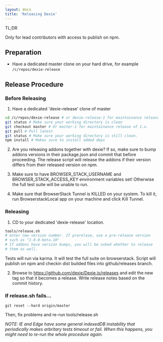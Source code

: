 ```yaml
---
layout: docs
title: 'Releasing Dexie'
---
```


TL;DR

Only for lead contributors with access to publish on npm.

## Preparation

* Have a dedicated master clone on your hard drive, for example `/c/repos/dexie-release`

## Release Procedure

### Before Releasing

1. Have a dedicated 'dexie-release' clone of master

```bash
cd /c/repos/dexie-release # or dexie-release-1 for maintainance releases o 1.x.
git status # Make sure your working directory is clean
git checkout master # Or master-1 for maintainance release of 1.x.
git pull # Pull latest
git status # Make sure your working directory is still clean.
npm install # Makes sure to install added deps
```

2. Are you releasing addons together with dexie? If so, make sure to bump addons versions in their package.json and commit that before proceeding. The release script will release the addons if their version differs from their released version on npm.

3. Make sure to have BROWSER_STACK_USERNAME and BROWSER_STACK_ACCESS_KEY environment variables set! Otherwise the full test suite will be unable to run.

4. Make sure that BrowserStack Tunnel is KILLED on your system. To kill it, run BrowserstackLocal app on your machine and click Kill Tunnel.

### Releasing

1. CD to your dedicated 'dexie-release' location.

```bash
tools/release.sh
# enter new version number. If prerelase, use a pre-release version
# such as "2.0.0-beta.10"
# If addons have version bumps, you will be asked whether to release
# them as well.
```

Tests will run via karma. It will test the full suite on browserstack.
Script will publish on npm and checkin dist builded files into github/releases branch.

2. Browse to https://github.com/dexie/Dexie.js/releases and edit the new tag so that it becomes a release. Write release notes based on the commit history.

### If release.sh fails...

```
git reset --hard origin/master
```

Then, fix problems and re-run tools/release.sh

*NOTE: IE and Edge have some general indexedDB instability that periodically makes arbritary tests timeout or fail. When this happens, you might need to re-run the whole procedure again.*

